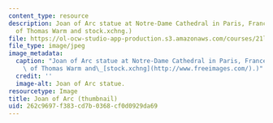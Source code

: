 ```yaml
---
content_type: resource
description: Joan of Arc statue at Notre-Dame Cathedral in Paris, France. (Image courtesy
  of Thomas Warm and stock.xchng.)
file: https://ol-ocw-studio-app-production.s3.amazonaws.com/courses/21l-460-medieval-literature-medieval-women-writers-spring-2004/262c9697f383cd7b0368cf0d0929da69_21l-460s04-th.jpg
file_type: image/jpeg
image_metadata:
  caption: "Joan of Arc statue at Notre-Dame Cathedral in Paris, France. (Image courtesy\
    \ of Thomas Warm and\_[stock.xchng](http://www.freeimages.com/).)"
  credit: ''
  image-alt: Joan of Arc statue.
resourcetype: Image
title: Joan of Arc (thumbnail)
uid: 262c9697-f383-cd7b-0368-cf0d0929da69
---
```

